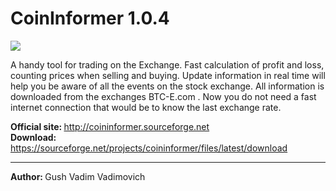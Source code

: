 # CoinInformer 1.0.4

<img src="http://coininformer.sourceforge.net/data/screen.png">

A handy tool for trading on the Exchange. Fast calculation of profit and loss, counting prices when selling and buying. Update information in real time will help you be aware of all the events on the stock exchange. All information is downloaded from the exchanges BTC-E.com . Now you do not need a fast internet connection that would be to know the last exchange rate.

<b>Official site: </b> http://coininformer.sourceforge.net<br>
<b>Download: </b> https://sourceforge.net/projects/coininformer/files/latest/download

<hr>
<b>Author: </b> Gush Vadim Vadimovich
